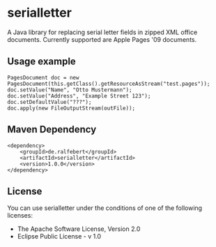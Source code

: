 # serialletter

A Java library for replacing serial letter fields in zipped XML office documents. Currently supported are Apple Pages '09 documents.

## Usage example

	PagesDocument doc = new PagesDocument(this.getClass().getResourceAsStream("test.pages"));
	doc.setValue("Name", "Otto Mustermann");
	doc.setValue("Address", "Example Street 123");
	doc.setDefaultValue("???");
	doc.apply(new FileOutputStream(outFile));

## Maven Dependency

	<dependency>
		<groupId>de.ralfebert</groupId>
		<artifactId>serialletter</artifactId>
		<version>1.0.0</version>
	</dependency>

## License

You can use serialletter under the conditions of one of the following licenses:

* The Apache Software License, Version 2.0
* Eclipse Public License - v 1.0